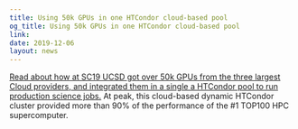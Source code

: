 ```yaml
---
title: Using 50k GPUs in one HTCondor cloud-based pool
og_title: Using 50k GPUs in one HTCondor cloud-based pool
link: 
date: 2019-12-06
layout: news
---
```


<a href="https://www.linkedin.com/pulse/using-50k-gpus-across-multiple-clouds-icecube-science-igor-sfiligoi/"> Read about how at SC19 UCSD got over 50k GPUs from the three largest Cloud providers,  and integrated them in a single a HTCondor pool to run production science jobs.</a> At peak, this cloud-based dynamic HTCondor cluster provided more than 90% of the performance of the #1 TOP100 HPC supercomputer. 
